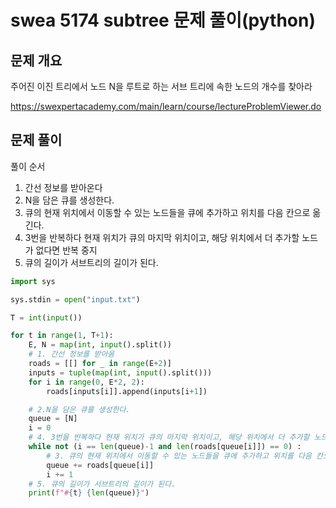 # swea 5174 subtree 문제 풀이(python)



## 문제 개요

주어진 이진 트리에서 노드 N을 루트로 하는 서브 트리에 속한 노드의 개수를 찾아라

https://swexpertacademy.com/main/learn/course/lectureProblemViewer.do



## 문제 풀이

풀이 순서

1. 간선 정보를 받아온다
2. N을 담은 큐를 생성한다.
3. 큐의 현재 위치에서 이동할 수 있는 노드들을 큐에 추가하고 위치를 다음 칸으로 옮긴다.
4. 3번을 반복하다 현재 위치가 큐의 마지막 위치이고, 해당 위치에서 더 추가할 노드가 없다면 반복 중지
5. 큐의 길이가 서브트리의 길이가 된다.

```python
import sys

sys.stdin = open("input.txt")

T = int(input())

for t in range(1, T+1):
    E, N = map(int, input().split())
    # 1. 간선 정보를 받아옴
    roads = [[] for _ in range(E+2)]
    inputs = tuple(map(int, input().split()))
    for i in range(0, E*2, 2):
        roads[inputs[i]].append(inputs[i+1])

    # 2.N을 담은 큐를 생성한다.
    queue = [N]
    i = 0
    # 4. 3번을 반복하다 현재 위치가 큐의 마지막 위치이고, 해당 위치에서 더 추가할 노드가 없다면 반복 중
    while not (i == len(queue)-1 and len(roads[queue[i]]) == 0) :
        # 3. 큐의 현재 위치에서 이동할 수 있는 노드들을 큐에 추가하고 위치를 다음 칸으로 옮긴다
        queue += roads[queue[i]]
        i += 1
	# 5. 큐의 길이가 서브트리의 길이가 된다.
    print(f"#{t} {len(queue)}")

```

